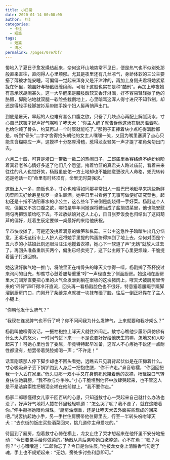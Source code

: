 ```yaml
---
title: 小日常
date: 2020-01-14 00:00:00
author: 卡佳
categories: 
  - 卡佳
  - 短篇
tags: 
  - 短篇
  - 清水
permalink: /pages/07e7bf/
---
```


蜀地入了夏日子愈发燥热起来，奈何这环山地势常不见日，便是热气也不似别处那般直来直往，直闷得人心里烦郁。尤其是夜里还有几丝凉气，身娇体软的三公主要搭了薄被才能安睡，可偏偏一觉起来浑身又是汗津津的，再加上身侧夫君将她紧紧拢在怀里，她虽好与杨戬缠缠绵绵，可眼下这般也实在是种“酷刑”。再加上昨夜她有意承欢胡闹甚久，这一大早醒来是腰肢酸软又香汗淋漓，好不容易轻轻掀了他的胳膊，脚刚沾地就双腿一软险些栽倒地上，心里暗骂这浑人得寸进尺不知节制，却还是得轻手轻脚披衫系带随手挽个妇人髻再悄声出门。

<!-- more -->

到底是暑天，早起的人也难有甚么口腹之欲，只备了几块点心再配上解腻汤水，寸心自己饮罢才好声好气嘱咐了哮天犬：“你主人醒了就告诉他这汤在厨房温着呢，也给你炖了骨头，约莫再过一个时辰就能吃了。”那狗子正捧着块小点吃得满脸都是，听到“骨头”二字才舍得抬头朝他的女主人嘿嘿一笑，又因为嘴里塞满了点心只能含含糊糊应一声，这摸样十分憨厚滑稽，惹得龙女轻笑一声才提了裙角匆匆出门去。

六月二十四，可算是灌口一带数一数二的热闹日子，二郎庙里香客络绎不绝纷纷盼着真君老爷心情好多遂了他们几个愿望。挎着竹篮的真君夫人路过庙前，看着来来往往的凡人也觉好笑，杨戬虽庇佑一方土地却也不能随意更改凡人命格，兜兜转转还是老话一句“命里有时终须有，命里无时莫强求。”

这街上人一多，商贩也多，寸心也难得如同那寻常妇人一般巴巴地赶早来挑些新鲜肉菜回去好给寿星张罗一桌生辰酒。她平日里书看倦了无事可做便好研究菜色，起初还是十指不沾阳春水的小公主，这么些年下来倒是能烧得一手好菜。杨戬这个人呢，偏偏又不贪口腹之欲，哪怕是早年间她误将糖当成了盐搁进菜里，他也能安慰两句再把饭菜给吃下去。不过敖姑娘对这人上心，日日张罗饭食也归结出了这闷葫芦的偏好，赶着生辰定要做一桌最好的来给他庆祝。

早市快收摊了，可是还没挑着满意的嫩笋和枞菇。三公主这急性子暗暗生出几分恼意，正凑巧这街市上人挤人还将她手里提的鸭蛋挤得摔到了地上去，奈何对面是个五六岁的小姑娘此刻还眼泪汪汪地搅着衣襟，她心下一软道了声“无妨”就放人过去了。再回头准备重新买两个，偏生已经卖完了，这下公主殿下心里更烦躁，干脆提着篮子打道回府。

她这没好脾气地一推门，将院里正在啃骨头的哮天犬惊得一噎，杨戬搁了茶杯投过来询问的目光，却瞧寸心鼓着腮帮重重“哼”一声径直去了侧面厨房。她这厢在厨房里大刀阔斧直要把心里的火气全发泄到躺在案板的这块猪肉上，哮天犬被厨房里传来的“砰砰”声吓得冷汗直流，回头再一看杨戬脸色也不很好，特意猫着腰蹑手蹑脚溜到厨房门口，门刚开了条缝差点就被一块抹布砸了脸，往后一倒正好靠在了主人小腿上。

“你朝他发什么脾气？”

“我现在连发脾气也不行了吗？你不问问我为什么发脾气，上来就要和我吵架么？”

杨戬叫他噎得没话，一振袖袍拉上哮天犬就往外间走。敖寸心瞧他步履带风仿佛有什么天大的怒火，一时间气馁下来——不是说要好好给他庆生的嘛，怎地又和人吵起来了！可她心里也含了委屈，毕竟特特起早准备，这浑人不心疼她不说还一点耐性都没有，想罢带着哭腔娇喝一声；“不许走！”

话音刚落那人停下脚步却也不回头看她，远瞧去只见肩背起伏似是在压抑着什么。寸心吸吸鼻子丢下锅铲跑到人身后一把抱住腰，“你不许走。”鼻音软糯，“你回回把我一个人丢在家里。”低头见那一双小手又在身前死死攥着他的衣襟，杨戬探口气转身扶住她肩膀，“我不欲与你争吵。”寸心干脆埋到他怀中放肆哭起来，也不管这人是不是洁癖索性把眼泪全糊在他前襟上，“我不要你走。”

杨家二郎哪懂得女儿家千回百转的心思，只知道敖寸心一哭起来自己就什么办法也没了，好声好气地将人搂在怀里轻轻哄道：“怎么哭了呢？我不走了，就在这陪着你。”伸手擦擦她眼角泪珠，“厨房油烟重，还是让哮天犬去外面买些现成的回来吧。”说罢执起她小手，另一手拦住肩膀带他往房里去，行至一半转头吩咐哮天犬：“去东街的饭庄买些酒菜回来，挑几道你主母爱吃的。”

待回到了厢房，抱着敖寸心倚在榻上，龙女止住了哭才想起来在他怀里不安分地扭动：“今日要亲手给你做菜的。”杨戬从背后亲吻她白嫩脖颈，心不在焉：“嗯？为何？”寸心囔囔道：“二郎你忘了？今日是你生辰。”他被龙女身上清甜香气勾走了魂，手上也不规矩起来：“无妨，旁处多讨些利息即可。”
